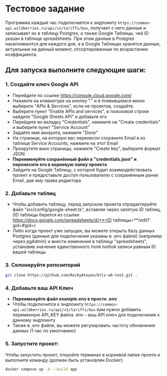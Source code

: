 # Тестовое задание

Программа каждый час подключается к эндпоинту `https://common-api.wildberries.ru/api/v1/tariffs/box`, получает с него данные и записывает их в таблицу Postgres, а также Google Таблицы, чей ID указан в таблице spreadsheets. При этом данные в Postgres накапливаются для каждого дня, а в Google Таблицах хранятся данные, актуальные на данный момент, отсортированные по возрастанию коэффициента.

## Для запуска выполните следующие шаги:

### 1. Создайте ключ Google API

- Перейдите по ссылке https://console.cloud.google.com/
- Нажмите на клавиатуре на кнопку "." и в появившемся меню выберите "APIs & Services", если не проектов, создайте.
- Выберите пункт "Enable APIs and services", в поисковой строке найдите "Google Sheets API" и добавьте его
- Перейдите во вкладку "Credentials", нажмите на "Create credentials" и выберите пункт "Service Account"
- Задайте имя аккаунта, нажмите "Done"
- На странице, на которую вас перенесло сохраните Email в из таблице Service Accounts, нажмите на этот Email
- Прокрутите вних страницы, нажмите "Create key", выберите формат JSON
- **Переименуйте сохранённый файл в "credentials.json" и перенесите его в корневую папку проекта**
- Зайдите на Google Таблицу, с которой будет взаимодействовать проект и предоставьте доступ пользователю с сохранённым ранее Email, дав ему права редактора

### 2. Добавьте таблиц

- Чтобы добавить таблицу, перед запуском проекта отредактируйте файл "src/config/google-sheet.ts", вставляя через запятую ID таблиц, (ID таблицы берется из ссылки https://docs.google.com/spreadsheets/d/**<ID таблицы>**/edit?gid=#gid=)
- Либо когда проект уже запущен, вы можете открыть базу данных Postgres (данные для подключения указаны в .env файле) (например через pgAdmin) и внести изменения в таблицу "spreadsheets", установив значение единственного поля любой записи равным ID вашей таблицы

### 3. Склонируйте репозиторий

```bash
git clone https://github.com/RockyAtoyan/btlz-wb-test.git .
```

### 4. Добавьте ваш API Ключ

- **Переименуйте файл example.env в просто .env**
- Чтобы подключится к эндпоинту `https://common-api.wildberries.ru/api/v1/tariffs/box` вам нужно добавить переменную API_KEY файла .env - ваш API ключ для подключения к данному эндпоинту
- Также в .env файле, вы можете регулировать частоту обновления данных (1 час по умолчанию)

### 5. Запустите проект:

Чтобы запустить проект, откройте терминал в корневой папке проета и выполните команду (должен быть установлен Docker):

```bash
docker compose up -d --build app
```
